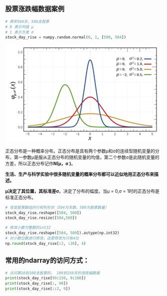## 股票涨跌幅数据案例

```python
# 两年504天，500支股票
# 0 表示均值 μ
# 1 表示方差 σ
stock_day_rise = numpy.random.normal(0, 1, [500, 504])
```

![正态分布](assets/正态分布.png)

正态分布是一种概率分布。正态分布是具有两个参数μ和σ的连续型随机变量的分布，第一参数μ是服从正态分布的随机变量的均值，第二个参数σ是此随机变量的方差，所以正态分布记作**N(μ，σ )**。

**生活、生产与科学实验中很多随机变量的概率分布都可以近似地用正态分布来描述。**

**μ决定了其位置，其标准差σ**。决定了分布的幅度。当μ = 0,σ = 1时的正态分布是标准正态分布。

```python
# 改变股票数组的行和列形状（504为天数，500为股票数量）
stock_day_rise.reshape([504, 500])
stock_day_rise.resize([504,500])
```

```python
# 修改小数为整数的int32
stock_day_rise.reshape([504, 500]).astype(np.int32)
# 对小数位数进行修改，这里修改为只有4位
np.round(stock_day_rise[:2, :20], 4)
```



## 常用的ndarray的访问方式：

```python
# 访问第10到100支股票的， 100到150天的涨跌幅数据
print(stock_day_rise[99:150, 9:100])
print(stock_day_rise[:, 98])
print(stock_day_rise[::2, 9])
```

